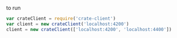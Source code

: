 

to run

```javascript
var crateClient = require('crate-client')
var client = new crateClient('localhost:4200')
client = new crateClient(['localhost:4200', 'localhost:4400'])
```
